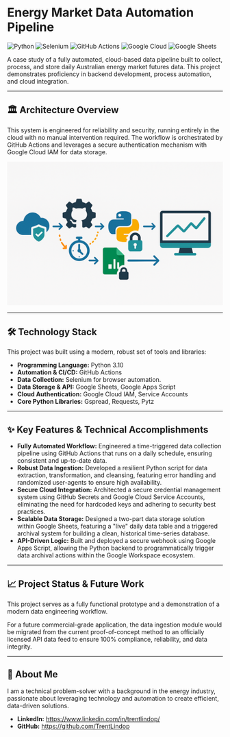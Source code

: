 # Energy Market Data Automation Pipeline

![Python](https://img.shields.io/badge/Python-3776AB?style=for-the-badge&logo=python&logoColor=white) ![Selenium](https://img.shields.io/badge/Selenium-43B02A?style=for-the-badge&logo=selenium&logoColor=white) ![GitHub Actions](https://img.shields.io/badge/GitHub_Actions-2088FF?style=for-the-badge&logo=githubactions&logoColor=white) ![Google Cloud](https://img.shields.io/badge/Google_Cloud-4285F4?style=for-the-badge&logo=google-cloud&logoColor=white) ![Google Sheets](https://img.shields.io/badge/Google_Sheets-34A853?style=for-the-badge&logo=google-sheets&logoColor=white)

A case study of a fully automated, cloud-based data pipeline built to collect, process, and store daily Australian energy market futures data. This project demonstrates proficiency in backend development, process automation, and cloud integration.

---

## 🏛️ Architecture Overview

This system is engineered for reliability and security, running entirely in the cloud with no manual intervention required. The workflow is orchestrated by GitHub Actions and leverages a secure authentication mechanism with Google Cloud IAM for data storage.

![Architecture Diagram](architecture.png)

---

## 🛠️ Technology Stack

This project was built using a modern, robust set of tools and libraries:

* **Programming Language:** Python 3.10
* **Automation & CI/CD:** GitHub Actions
* **Data Collection:** Selenium for browser automation.
* **Data Storage & API:** Google Sheets, Google Apps Script
* **Cloud Authentication:** Google Cloud IAM, Service Accounts
* **Core Python Libraries:** Gspread, Requests, Pytz

---

## ✨ Key Features & Technical Accomplishments

* **Fully Automated Workflow:** Engineered a time-triggered data collection pipeline using GitHub Actions that runs on a daily schedule, ensuring consistent and up-to-date data.
* **Robust Data Ingestion:** Developed a resilient Python script for data extraction, transformation, and cleansing, featuring error handling and randomized user-agents to ensure high availability.
* **Secure Cloud Integration:** Architected a secure credential management system using GitHub Secrets and Google Cloud Service Accounts, eliminating the need for hardcoded keys and adhering to security best practices.
* **Scalable Data Storage:** Designed a two-part data storage solution within Google Sheets, featuring a "live" daily data table and a triggered archival system for building a clean, historical time-series database.
* **API-Driven Logic:** Built and deployed a secure webhook using Google Apps Script, allowing the Python backend to programmatically trigger data archival actions within the Google Workspace ecosystem.

---

## 📈 Project Status & Future Work

This project serves as a fully functional prototype and a demonstration of a modern data engineering workflow.

For a future commercial-grade application, the data ingestion module would be migrated from the current proof-of-concept method to an officially licensed API data feed to ensure 100% compliance, reliability, and data integrity.

---

## 👤 About Me

I am a technical problem-solver with a background in the energy industry, passionate about leveraging technology and automation to create efficient, data-driven solutions.

* **LinkedIn:** https://www.linkedin.com/in/trentlindop/
* **GitHub:** https://github.com/TrentLindop

